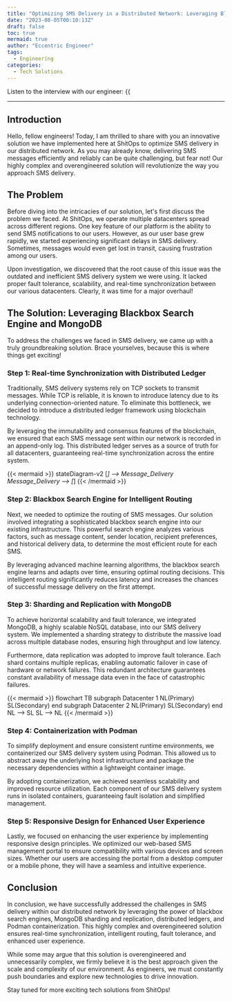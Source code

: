 ```yaml
---
title: "Optimizing SMS Delivery in a Distributed Network: Leveraging Blackbox Search Engine and MongoDB"
date: "2023-08-05T00:10:13Z"
draft: false
toc: true
mermaid: true
author: "Eccentric Engineer"
tags:
  - Engineering
categories:
  - Tech Solutions
---
```


Listen to the interview with our engineer: {{<audio src="https://s3.chaops.de/shitops/podcasts/optimizing-sms-delivery-in-a-distributed-network.mp3" class="audio">}}

---

## Introduction

Hello, fellow engineers! Today, I am thrilled to share with you an innovative solution we have implemented here at ShitOps to optimize SMS delivery in our distributed network. As you may already know, delivering SMS messages efficiently and reliably can be quite challenging, but fear not! Our highly complex and overengineered solution will revolutionize the way you approach SMS delivery.

## The Problem

Before diving into the intricacies of our solution, let's first discuss the problem we faced. At ShitOps, we operate multiple datacenters spread across different regions. One key feature of our platform is the ability to send SMS notifications to our users. However, as our user base grew rapidly, we started experiencing significant delays in SMS delivery. Sometimes, messages would even get lost in transit, causing frustration among our users.

Upon investigation, we discovered that the root cause of this issue was the outdated and inefficient SMS delivery system we were using. It lacked proper fault tolerance, scalability, and real-time synchronization between our various datacenters. Clearly, it was time for a major overhaul!

## The Solution: Leveraging Blackbox Search Engine and MongoDB

To address the challenges we faced in SMS delivery, we came up with a truly groundbreaking solution. Brace yourselves, because this is where things get exciting!

### Step 1: Real-time Synchronization with Distributed Ledger

Traditionally, SMS delivery systems rely on TCP sockets to transmit messages. While TCP is reliable, it is known to introduce latency due to its underlying connection-oriented nature. To eliminate this bottleneck, we decided to introduce a distributed ledger framework using blockchain technology.

By leveraging the immutability and consensus features of the blockchain, we ensured that each SMS message sent within our network is recorded in an append-only log. This distributed ledger serves as a source of truth for all datacenters, guaranteeing real-time synchronization across the entire system.

{{< mermaid >}}
stateDiagram-v2
[*] --> Message_Delivery
Message_Delivery --> [*]
{{< /mermaid >}}

### Step 2: Blackbox Search Engine for Intelligent Routing

Next, we needed to optimize the routing of SMS messages. Our solution involved integrating a sophisticated blackbox search engine into our existing infrastructure. This powerful search engine analyzes various factors, such as message content, sender location, recipient preferences, and historical delivery data, to determine the most efficient route for each SMS.

By leveraging advanced machine learning algorithms, the blackbox search engine learns and adapts over time, ensuring optimal routing decisions. This intelligent routing significantly reduces latency and increases the chances of successful message delivery on the first attempt.

### Step 3: Sharding and Replication with MongoDB

To achieve horizontal scalability and fault tolerance, we integrated MongoDB, a highly scalable NoSQL database, into our SMS delivery system. We implemented a sharding strategy to distribute the massive load across multiple database nodes, ensuring high throughput and low latency.

Furthermore, data replication was adopted to improve fault tolerance. Each shard contains multiple replicas, enabling automatic failover in case of hardware or network failures. This redundant architecture guarantees constant availability of message data even in the face of catastrophic failures.

{{< mermaid >}}
flowchart TB
    subgraph Datacenter 1
      NL(Primary)
      SL(Secondary)
    end
    subgraph Datacenter 2
      NL(Primary)
      SL(Secondary)
    end
    NL --> SL
    SL --> NL
{{< /mermaid >}}

### Step 4: Containerization with Podman

To simplify deployment and ensure consistent runtime environments, we containerized our SMS delivery system using Podman. This allowed us to abstract away the underlying host infrastructure and package the necessary dependencies within a lightweight container image.

By adopting containerization, we achieved seamless scalability and improved resource utilization. Each component of our SMS delivery system runs in isolated containers, guaranteeing fault isolation and simplified management.

### Step 5: Responsive Design for Enhanced User Experience

Lastly, we focused on enhancing the user experience by implementing responsive design principles. We optimized our web-based SMS management portal to ensure compatibility with various devices and screen sizes. Whether our users are accessing the portal from a desktop computer or a mobile phone, they will have a seamless and intuitive experience.

## Conclusion

In conclusion, we have successfully addressed the challenges in SMS delivery within our distributed network by leveraging the power of blackbox search engines, MongoDB sharding and replication, distributed ledgers, and Podman containerization. This highly complex and overengineered solution ensures real-time synchronization, intelligent routing, fault tolerance, and enhanced user experience.

While some may argue that this solution is overengineered and unnecessarily complex, we firmly believe it is the best approach given the scale and complexity of our environment. As engineers, we must constantly push boundaries and explore new technologies to drive innovation.

Stay tuned for more exciting tech solutions from ShitOps!
